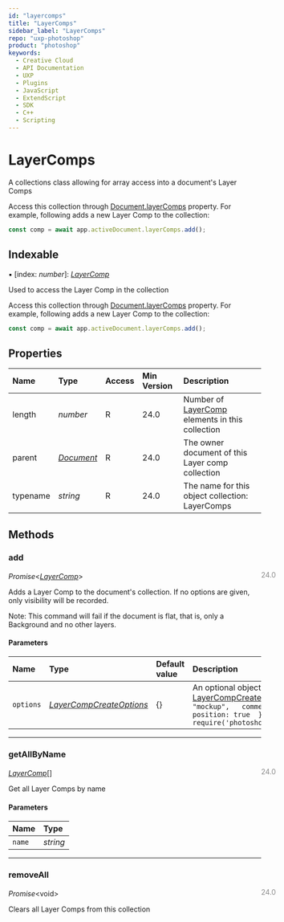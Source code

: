 ```yaml
---
id: "layercomps"
title: "LayerComps"
sidebar_label: "LayerComps"
repo: "uxp-photoshop"
product: "photoshop"
keywords:
  - Creative Cloud
  - API Documentation
  - UXP
  - Plugins
  - JavaScript
  - ExtendScript
  - SDK
  - C++
  - Scripting
---
```


# LayerComps

A collections class allowing for array access into a document's Layer Comps

Access this collection through [Document.layerComps](/ps_reference/classes/document/#layercomps) property. For example,
following adds a new Layer Comp to the collection:

```javascript
const comp = await app.activeDocument.layerComps.add();
```

## Indexable

▪ [index: *number*]: [*LayerComp*](/ps_reference/classes/layercomp/)

Used to access the Layer Comp in the collection

Access this collection through [Document.layerComps](/ps_reference/classes/document/#layercomps) property. For example,
following adds a new Layer Comp to the collection:

```javascript
const comp = await app.activeDocument.layerComps.add();
```

## Properties

| Name | Type | Access | Min Version | Description |
| :------ | :------ | :------ | :------ | :------ |
| length | *number* | R | 24.0 | Number of [LayerComp](/ps_reference/classes/layercomp/) elements in this collection |
| parent | [*Document*](/ps_reference/classes/document/) | R | 24.0 | The owner document of this Layer comp collection |
| typename | *string* | R | 24.0 | The name for this object collection: LayerComps |

## Methods

### add
<span class="minversion" style="display: block; margin-bottom: -1em; margin-left: 36em; float:left; opacity:0.5;">24.0</span>

*Promise*<[*LayerComp*](/ps_reference/classes/layercomp/)\>

Adds a Layer Comp to the document's collection. If no options are given, only visibility will be recorded.

Note: This command will fail if the document is flat, that is, only a Background and no other layers.

#### Parameters

| Name | Type | Default value | Description |
| :------ | :------ | :------ | :------ |
| `options` | [*LayerCompCreateOptions*](/ps_reference/objects/createoptions/layercompcreateoptions/) | {} | An optional object literal containing key/value pairs as described by [LayerCompCreateOptions](/ps_reference/objects/createoptions/layercompcreateoptions/) ```javascript const options = {    name: "mockup",   comment: "First attempt",   visibility: true,   position: true  }; await require('photoshop').app.activeDocument.layerComps.add(options); ``` |

___

### getAllByName
<span class="minversion" style="display: block; margin-bottom: -1em; margin-left: 36em; float:left; opacity:0.5;">24.0</span>

[*LayerComp*](/ps_reference/classes/layercomp/)[]

Get all Layer Comps by name

#### Parameters

| Name | Type |
| :------ | :------ |
| `name` | *string* |

___

### removeAll
<span class="minversion" style="display: block; margin-bottom: -1em; margin-left: 36em; float:left; opacity:0.5;">24.0</span>

*Promise*<void\>

Clears all Layer Comps from this collection
